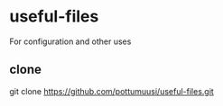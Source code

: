 # useful-files
For configuration and other uses

## clone
git clone https://github.com/pottumuusi/useful-files.git
